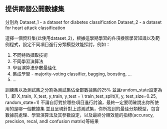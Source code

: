 ## 提供兩個公開數據集
分別為 Dataset_1 - a dataset for diabetes classification
      Dataset_2 - a dataset for heart attack classification

選擇一個資料集(此使用dataset_2)，根據這學期學習的各項機器學習知識以及範例程式，設定不同項目進行分類模型效能探討，例如：
1. 不同特徵擷取技術
2. 不同學習演算法
3. 學習演算法參數最佳化
4. 集成學習 - majority-voting classifier, bagging, boosting, …
5. …
 

訓練集以及測試集之分割為測試集佔全部數據集的25%
並且random_state設定為1，即 
X_train, X_test, y_train, y_test = \ train_test_split(X, y, test_size=0.25, random_state=1)
不論自訂對於哪些項目進行討論，最終一定要明確說出你所使用的是哪一個數據集
並且呈現針對上述測試集，你所找到的最佳分類模型，包含數據前處理、學習演算法及其參數設定，以及最終分類效能的指標(accuracy, precision, recal, andl confusion matrix)等結果

